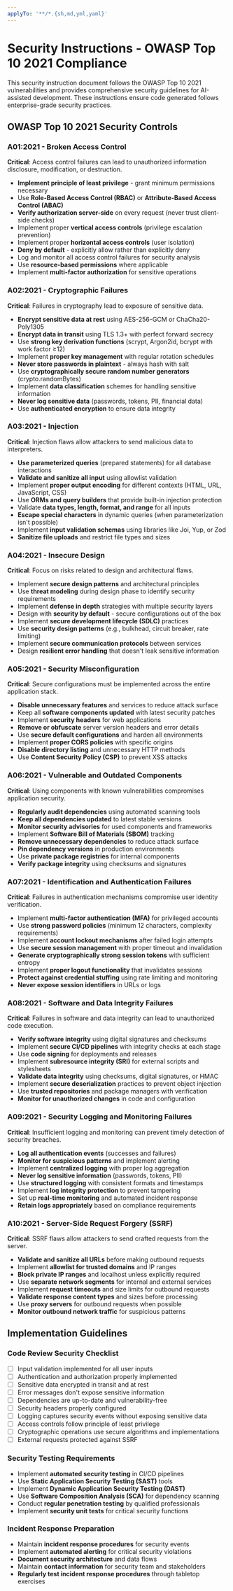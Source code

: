 ```yaml
---
applyTo: '**/*.{sh,md,yml,yaml}'
---
```


# Security Instructions - OWASP Top 10 2021 Compliance

This security instruction document follows the OWASP Top 10 2021 vulnerabilities and provides comprehensive security guidelines for AI-assisted development. These instructions ensure code generated follows enterprise-grade security practices.

## OWASP Top 10 2021 Security Controls

### A01:2021 - Broken Access Control
**Critical**: Access control failures can lead to unauthorized information disclosure, modification, or destruction.

- **Implement principle of least privilege** - grant minimum permissions necessary
- Use **Role-Based Access Control (RBAC)** or **Attribute-Based Access Control (ABAC)**
- **Verify authorization server-side** on every request (never trust client-side checks)
- Implement proper **vertical access controls** (privilege escalation prevention)
- Implement proper **horizontal access controls** (user isolation)
- **Deny by default** - explicitly allow rather than explicitly deny
- Log and monitor all access control failures for security analysis
- Use **resource-based permissions** where applicable
- Implement **multi-factor authorization** for sensitive operations

### A02:2021 - Cryptographic Failures
**Critical**: Failures in cryptography lead to exposure of sensitive data.

- **Encrypt sensitive data at rest** using AES-256-GCM or ChaCha20-Poly1305
- **Encrypt data in transit** using TLS 1.3+ with perfect forward secrecy
- Use **strong key derivation functions** (scrypt, Argon2id, bcrypt with work factor ≥12)
- Implement **proper key management** with regular rotation schedules
- **Never store passwords in plaintext** - always hash with salt
- Use **cryptographically secure random number generators** (crypto.randomBytes)
- Implement **data classification** schemes for handling sensitive information
- **Never log sensitive data** (passwords, tokens, PII, financial data)
- Use **authenticated encryption** to ensure data integrity

### A03:2021 - Injection
**Critical**: Injection flaws allow attackers to send malicious data to interpreters.

- **Use parameterized queries** (prepared statements) for all database interactions
- **Validate and sanitize all input** using allowlist validation
- Implement **proper output encoding** for different contexts (HTML, URL, JavaScript, CSS)
- Use **ORMs and query builders** that provide built-in injection protection
- Validate **data types, length, format, and range** for all inputs
- **Escape special characters** in dynamic queries (when parameterization isn't possible)
- Implement **input validation schemas** using libraries like Joi, Yup, or Zod
- **Sanitize file uploads** and restrict file types and sizes

### A04:2021 - Insecure Design
**Critical**: Focus on risks related to design and architectural flaws.

- Implement **secure design patterns** and architectural principles
- Use **threat modeling** during design phase to identify security requirements
- Implement **defense in depth** strategies with multiple security layers
- Design with **security by default** - secure configurations out of the box
- Implement **secure development lifecycle (SDLC)** practices
- Use **security design patterns** (e.g., bulkhead, circuit breaker, rate limiting)
- Implement **secure communication protocols** between services
- Design **resilient error handling** that doesn't leak sensitive information

### A05:2021 - Security Misconfiguration
**Critical**: Secure configurations must be implemented across the entire application stack.

- **Disable unnecessary features** and services to reduce attack surface
- Keep all **software components updated** with latest security patches
- Implement **security headers** for web applications
- **Remove or obfuscate** server version headers and error details
- Use **secure default configurations** and harden all environments
- Implement **proper CORS policies** with specific origins
- **Disable directory listing** and unnecessary HTTP methods
- Use **Content Security Policy (CSP)** to prevent XSS attacks

### A06:2021 - Vulnerable and Outdated Components
**Critical**: Using components with known vulnerabilities compromises application security.

- **Regularly audit dependencies** using automated scanning tools
- **Keep all dependencies updated** to latest stable versions
- **Monitor security advisories** for used components and frameworks
- Implement **Software Bill of Materials (SBOM)** tracking
- **Remove unnecessary dependencies** to reduce attack surface
- **Pin dependency versions** in production environments
- Use **private package registries** for internal components
- **Verify package integrity** using checksums and signatures

### A07:2021 - Identification and Authentication Failures
**Critical**: Failures in authentication mechanisms compromise user identity verification.

- Implement **multi-factor authentication (MFA)** for privileged accounts
- Use **strong password policies** (minimum 12 characters, complexity requirements)
- Implement **account lockout mechanisms** after failed login attempts
- Use **secure session management** with proper timeout and invalidation
- **Generate cryptographically strong session tokens** with sufficient entropy
- Implement **proper logout functionality** that invalidates sessions
- **Protect against credential stuffing** using rate limiting and monitoring
- **Never expose session identifiers** in URLs or logs

### A08:2021 - Software and Data Integrity Failures
**Critical**: Failures in software and data integrity can lead to unauthorized code execution.

- **Verify software integrity** using digital signatures and checksums
- Implement **secure CI/CD pipelines** with integrity checks at each stage
- Use **code signing** for deployments and releases
- Implement **subresource integrity (SRI)** for external scripts and stylesheets
- **Validate data integrity** using checksums, digital signatures, or HMAC
- Implement **secure deserialization** practices to prevent object injection
- Use **trusted repositories** and package managers with verification
- **Monitor for unauthorized changes** in code and configuration


### A09:2021 - Security Logging and Monitoring Failures
**Critical**: Insufficient logging and monitoring can prevent timely detection of security breaches.

- **Log all authentication events** (successes and failures)
- **Monitor for suspicious patterns** and implement alerting
- Implement **centralized logging** with proper log aggregation
- **Never log sensitive information** (passwords, tokens, PII)
- Use **structured logging** with consistent formats and timestamps
- Implement **log integrity protection** to prevent tampering
- Set up **real-time monitoring** and automated incident response
- **Retain logs appropriately** based on compliance requirements


### A10:2021 - Server-Side Request Forgery (SSRF)
**Critical**: SSRF flaws allow attackers to send crafted requests from the server.

- **Validate and sanitize all URLs** before making outbound requests
- Implement **allowlist for trusted domains** and IP ranges
- **Block private IP ranges** and localhost unless explicitly required
- Use **separate network segments** for internal and external services
- Implement **request timeouts** and size limits for outbound requests
- **Validate response content types** and sizes before processing
- Use **proxy servers** for outbound requests when possible
- **Monitor outbound network traffic** for suspicious patterns

## Implementation Guidelines

### Code Review Security Checklist
- [ ] Input validation implemented for all user inputs
- [ ] Authentication and authorization properly implemented
- [ ] Sensitive data encrypted in transit and at rest
- [ ] Error messages don't expose sensitive information
- [ ] Dependencies are up-to-date and vulnerability-free
- [ ] Security headers properly configured
- [ ] Logging captures security events without exposing sensitive data
- [ ] Access controls follow principle of least privilege
- [ ] Cryptographic operations use secure algorithms and implementations
- [ ] External requests protected against SSRF

### Security Testing Requirements
- Implement **automated security testing** in CI/CD pipelines
- Use **Static Application Security Testing (SAST)** tools
- Implement **Dynamic Application Security Testing (DAST)**
- Use **Software Composition Analysis (SCA)** for dependency scanning
- Conduct **regular penetration testing** by qualified professionals
- Implement **security unit tests** for critical security functions

### Incident Response Preparation
- Maintain **incident response procedures** for security events
- Implement **automated alerting** for critical security violations
- **Document security architecture** and data flows
- Maintain **contact information** for security team and stakeholders
- **Regularly test incident response procedures** through tabletop exercises